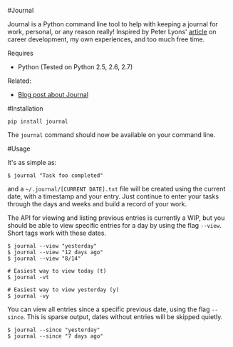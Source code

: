 #Journal

Journal is a Python command line tool to help with keeping a journal for work,
personal, or any reason really!  Inspired by Peter Lyons'
[article](http://peterlyons.com/leveling_up.html) on career development, my own
experiences, and too much free time.

Requires

* Python (Tested on Python 2.5, 2.6, 2.7)

Related:

* [Blog post about Journal](http://asktherelic.com/2011/08/16/journaling/)

#Installation

    pip install journal

The `journal` command should now be available on your command line.

#Usage

It's as simple as:

    $ journal "Task foo completed"

and a `~/.journal/[CURRENT DATE].txt` file will be created using the current
date, with a timestamp and your entry. Just continue to enter your tasks
through the days and weeks and build a record of your work.

The API for viewing and listing previous entries is currently a WIP, but you
should be able to view specific entries for a day by using the flag `--view`. Short
tags work with these dates.

    $ journal --view "yesterday"
    $ journal --view "12 days ago"
    $ journal --view "8/14"

    # Easiest way to view today (t)
    $ journal -vt

    # Easiest way to view yesterday (y)
    $ journal -vy

You can view all entries since a specific previous date, using the flag
`--since`. This is sparse output, dates without entries will be skipped quietly.

    $ journal --since "yesterday"
    $ journal --since "7 days ago"
